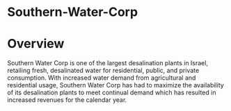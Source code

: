 # Southern-Water-Corp

# Overview
Southern Water Corp is one of the largest desalination plants in Israel, retailing fresh, desalinated water for residential, public, and private consumption. With increased water demand from agricultural and residential usage, Southern Water Corp has had to maximize the availability of its desalination plants to meet continual demand which has resulted in increased revenues for the calendar year. 
